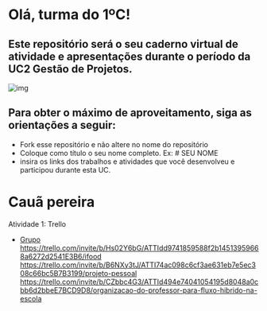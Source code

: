 # Olá, turma do 1ºC! 
## Este repositório será o seu caderno virtual de atividade e apresentações durante o período da UC2 Gestão de Projetos. 

![img](https://blog.acelerato.com/wp-content/uploads/2020/08/5-beneficios-da-gesta%CC%83o-de-projetos-para-a-sua-empresa-1200x640.png)

## Para obter o máximo de aproveitamento, siga as orientações a seguir:

- Fork esse repositório e não altere no nome do repositório
- Coloque como título o seu nome completo. Ex: # SEU NOME
- insira os links dos trabalhos e atividades que você desenvolveu e participou durante esta UC.

# Cauã pereira

Atividade 1: Trello 
- [Grupo](link)
https://trello.com/invite/b/Hs02Y6bG/ATTIdd9741859588f2b14513959668a6272d2541E3B6/ifood
https://trello.com/invite/b/B6NXy3tJ/ATTI74ac098c6cf3ae631eb7e5ec308c66bc5B7B3199/projeto-pessoal
https://trello.com/invite/b/CZbbc4G3/ATTId494e74041054195d8048a0cbb6d2bbeE7BCD9D8/organizacao-do-professor-para-fluxo-hibrido-na-escola

